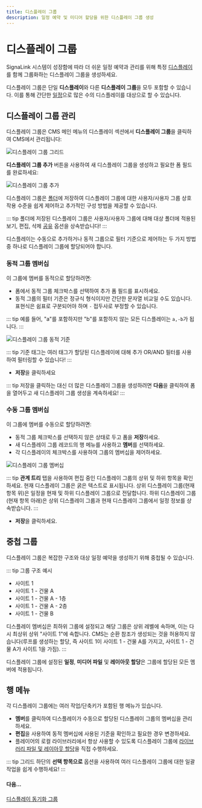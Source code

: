 ```yaml
---
title: 디스플레이 그룹
description: 일정 예약 및 미디어 할당을 위한 디스플레이 그룹 생성
---
```


# 디스플레이 그룹

SignaLink 시스템이 성장함에 따라 더 쉬운 일정 예약과 관리를 위해 특정 [디스플레이](/guide/displays)를 함께 그룹화하는 디스플레이 그룹을 생성하세요.

디스플레이 그룹은 단일 **디스플레이**와 다른 **디스플레이 그룹**을 모두 포함할 수 있습니다. 이를 통해 간단한 [일정](/guide/scheduling/events)으로 많은 수의 디스플레이를 대상으로 할 수 있습니다.

## 디스플레이 그룹 관리

디스플레이 그룹은 CMS 메인 메뉴의 디스플레이 섹션에서 **디스플레이 그룹**을 클릭하여 CMS에서 관리됩니다:

![디스플레이 그룹 그리드](/img/v4_displays_groups_grid.png)

**디스플레이 그룹 추가** 버튼을 사용하여 새 디스플레이 그룹을 생성하고 필요한 폼 필드를 완료하세요:

![디스플레이 그룹 추가](/img/v4_displays_groups_add.png)

디스플레이 그룹은 [폴더](/guide/tour/folders)에 저장하여 디스플레이 그룹에 대한 사용자/사용자 그룹 상호작용 수준을 쉽게 제어하고 추가적인 구성 방법을 제공할 수 있습니다.

::: tip
폴더에 저장된 디스플레이 그룹은 사용자/사용자 그룹에 대해 대상 폴더에 적용된 보기, 편집, 삭제 [공유](/guide/users/features-and-sharing#content-share) 옵션을 상속받습니다!
:::

디스플레이는 수동으로 추가하거나 동적 그룹으로 필터 기준으로 제어하는 두 가지 방법 중 하나로 디스플레이 그룹에 할당되어야 합니다.

### 동적 그룹 멤버십

이 그룹에 멤버를 동적으로 할당하려면:

- 폼에서 동적 그룹 체크박스를 선택하여 추가 폼 필드를 표시하세요.
- 동적 그룹의 필터 기준은 정규식 형식이지만 간단한 문자열 비교일 수도 있습니다. 표현식은 쉼표로 구분되어야 하며 `-` 접두사로 부정할 수 있습니다.

::: tip
예를 들어, "a"를 포함하지만 "b"를 포함하지 않는 모든 디스플레이는 `a,-b`가 됩니다.
:::

![디스플레이 그룹 동적 기준](/img/v4_displays_group_dynamic.png)

::: tip
기준 태그는 여러 태그가 할당된 디스플레이에 대해 추가 OR/AND 필터를 사용하여 필터링할 수 있습니다!
:::

- **저장**을 클릭하세요

::: tip
저장을 클릭하는 대신 더 많은 디스플레이 그룹을 생성하려면 **다음**을 클릭하여 폼을 열어두고 새 디스플레이 그룹 생성을 계속하세요!
:::

### 수동 그룹 멤버십

이 그룹에 멤버를 수동으로 할당하려면:

- 동적 그룹 체크박스를 선택하지 않은 상태로 두고 폼을 **저장**하세요.
- 새 디스플레이 그룹 레코드의 행 메뉴를 사용하고 **멤버**를 선택하세요.
- 각 디스플레이의 체크박스를 사용하여 그룹의 멤버십을 제어하세요.

![디스플레이 그룹 멤버십](/img/v4_displays_groups_memberships.png)

::: tip
**관계 트리** 탭을 사용하여 편집 중인 디스플레이 그룹의 상위 및 하위 항목을 확인하세요. 현재 디스플레이 그룹은 굵은 텍스트로 표시됩니다. 상위 디스플레이 그룹(현재 항목 위)은 일정을 현재 및 하위 디스플레이 그룹으로 전달합니다. 하위 디스플레이 그룹(현재 항목 아래)은 상위 디스플레이 그룹과 현재 디스플레이 그룹에서 일정 정보를 상속받습니다.
:::

- **저장**을 클릭하세요.

## 중첩 그룹

디스플레이 그룹은 복잡한 구조와 대상 일정 예약을 생성하기 위해 중첩될 수 있습니다.

::: tip
그룹 구조 예시

- 사이트 1
- 사이트 1 - 건물 A
- 사이트 1 - 건물 A - 1층
- 사이트 1 - 건물 A - 2층
- 사이트 1 - 건물 B

디스플레이 멤버십은 최하위 그룹에 설정되고 해당 그룹은 상위 레벨에 속하며, 이는 다시 최상위 상위 "사이트 1"에 속합니다.
CMS는 순환 참조가 생성되는 것을 허용하지 않습니다(루프를 생성하는 할당, 즉 사이트 1이 사이트 1 - 건물 A를 가지고, 사이트 1 - 건물 A가 사이트 1을 가짐).
:::

디스플레이 그룹에 설정된 **일정**, **미디어 파일** 및 **레이아웃 할당**은 그룹에 할당된 모든 멤버에 적용됩니다.

## 행 메뉴

각 디스플레이 그룹에는 여러 작업/단축키가 포함된 행 메뉴가 있습니다.

- **멤버**를 클릭하여 디스플레이가 수동으로 할당된 디스플레이 그룹의 멤버십을 관리하세요.
- **편집**을 사용하여 동적 멤버십에 사용된 기준을 확인하고 필요한 경우 변경하세요.
- 플레이어의 로컬 라이브러리에서 항상 사용할 수 있도록 디스플레이 그룹에 [라이브러리 파일 및 레이아웃 할당](/guide/displays#assign-files--layouts)을 직접 수행하세요.

::: tip
그리드 하단의 **선택 항목으로** 옵션을 사용하여 여러 디스플레이 그룹에 대한 일괄 작업을 쉽게 수행하세요!
:::

#### 다음...

[디스플레이 동기화 그룹](/guide/displays/sync-groups) 